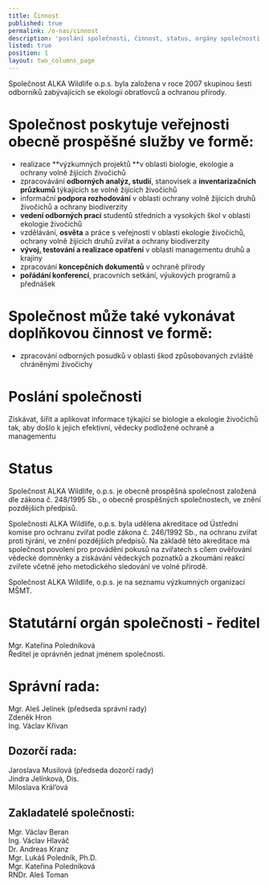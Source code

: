 ```yaml
---
title: Činnost
published: true
permalink: /o-nas/cinnost
description: 'poslání společnosti, činnost, status, orgány společnosti'
listed: true
position: 1
layout: two_columns_page
---
```

Společnost ALKA Wildlife o.p.s. byla založena v roce 2007 skupinou šesti odborníků zabývajících se ekologií obratlovců a ochranou přírody.

# Společnost poskytuje veřejnosti obecně prospěšné služby ve formě:

* realizace **výzkumných projektů **v oblasti biologie, ekologie a ochrany volně žijících živočichů
* zpracovávání **odborných analýz, studií**, stanovisek a **inventarizačních průzkumů** týkajících se volně žijících živočichů 
* informační **podpora rozhodování** v oblasti ochrany volně žijících druhů živočichů a ochrany biodiverzity 
* **vedení odborných prací** studentů středních a vysokých škol v oblasti ekologie živočichů 
* vzdělávání, **osvěta** a práce s veřejností v oblasti ekologie živočichů, ochrany volně žijících druhů zvířat a ochrany biodiverzity 
* **vývoj, testování a realizace opatření** v oblasti managementu druhů a krajiny 
* zpracování **koncepčních dokumentů** v ochraně přírody 
* **pořádání konferencí**, pracovních setkání, výukových programů a přednášek 

# Společnost může také vykonávat doplňkovou činnost ve formě:

* zpracování odborných posudků v oblasti škod způsobovaných zvláště chráněnými živočichy

# Poslání společnosti

Získávat, šířit a aplikovat informace týkající se biologie a ekologie živočichů tak, aby došlo k jejich efektivní, vědecky podložené ochraně a managementu

# Status

Společnost ALKA Wildlife, o.p.s. je obecně prospěšná společnost založená dle zákona č. 248/1995 Sb., o obecně prospěšných společnostech, ve znění pozdějších předpisů.

Společnosti ALKA Wildlife, o.p.s. byla udělena akreditace od Ústřední komise pro ochranu zvířat podle zákona č. 246/1992 Sb., na ochranu zvířat proti týrání, ve znění pozdějších předpisů. Na základě této akreditace má společnost povolení pro provádění pokusů na zvířatech s cílem ověřování vědecké domněnky a získávání vědeckých poznatků a zkoumání reakcí zvířete včetně jeho metodického sledování ve volné přírodě. 

Společnost ALKA Wildlife, o.p.s. je na seznamu výzkumných organizací MŠMT.

# Statutární orgán společnosti - ředitel

Mgr. Kateřina Poledníková\
Ředitel je oprávněn jednat jménem společnosti. 

# Správní rada:

Mgr. Aleš Jelínek (předseda správní rady)\
Zdeněk Hron \
Ing. Václav Křivan

## Dozorčí rada:

Jaroslava Musilová (předseda dozorčí rady)\
Jindra Jelínková, Dis.\
Miloslava Král’ová

## Zakladatelé společnosti:

Mgr. Václav Beran\
Ing. Václav Hlaváč\
Dr. Andreas Kranz\
Mgr. Lukáš Poledník, Ph.D.\
Mgr. Kateřina Poledníková\
RNDr. Aleš Toman
